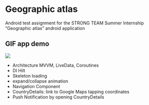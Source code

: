 # Geographic atlas
Android test assignment for the STRONG TEAM Summer Internship
“Geographic atlas” android application

## GIF app demo
![](https://github.com/Anelkad/Geographic-atlas/blob/main/video_demo.gif)

- Architecture MVVM, LiveData, Coroutines
- DI Hilt
- Skeleton loading
- expand/collapse animation
- Navigation Component
- CountryDetails: link to Google Maps tapping coordinates
- Push Notification by opening CountryDetails